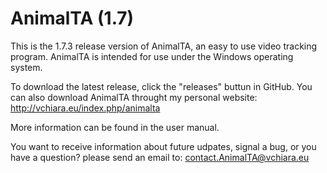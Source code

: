 # AnimalTA (1.7)

This is the 1.7.3 release version of AnimalTA, an easy to use video tracking program.
AnimalTA is intended for use under the Windows operating system.

To download the latest release, click the "releases" buttun in GitHub.
You can also download AnimalTA throught my personal website: http://vchiara.eu/index.php/animalta

More information can be found in the user manual.

You want to receive information about future udpates, signal a bug, or you have a question? please send an email to: contact.AnimalTA@vchiara.eu

